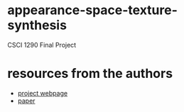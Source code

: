 # appearance-space-texture-synthesis
CSCI 1290 Final Project

# resources from the authors

- [project webpage](https://hhoppe.com/proj/apptexsyn/)
- [paper](https://hhoppe.com/apptexsyn.pdf)